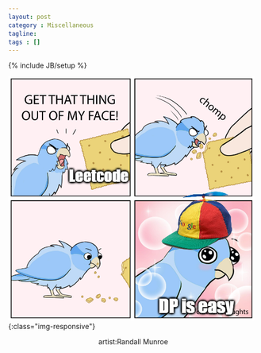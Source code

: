 ```yaml
---
layout: post
category : Miscellaneous
tagline:
tags : []
---
```

{% include JB/setup %}

![Leetcode](/assets/img/leetcode.png){:class="img-responsive"}

<p align="center">artist:Randall Munroe</p>
